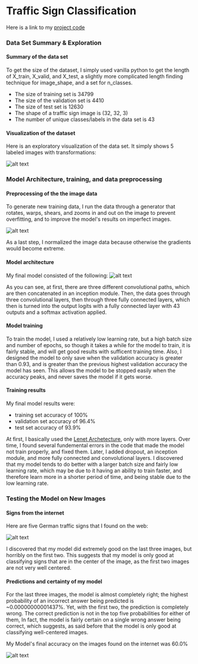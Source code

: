 # **Traffic Sign Classification** 


[//]: # (Image References)

[image1]: ./networkvisualizationtensorboard.PNG "Visualization"
[image2]: ./signvisualize.PNG "Signs"
[image3]: ./softmaxprobabilities.PNG "softmax_probabilities"
[image4]: ./signsinternet.PNG "internet_images"

Here is a link to my [project code](https://github.com/FreedomChal/traffic-sign-classification/blob/master/Traffic_Sign_Classifier.ipynb)

### Data Set Summary & Exploration

#### Summary of the data set

To get the size of the dataset, I simply used vanilla python to get the length of X_train, X_valid, and X_test, a slightly more complicated length finding technique for image_shape, and a set for n_classes.

* The size of training set is 34799
* The size of the validation set is 4410
* The size of test set is 12630
* The shape of a traffic sign image is (32, 32, 3)
* The number of unique classes/labels in the data set is 43

#### Visualization of the dataset

Here is an exploratory visualization of the data set. It simply shows 5 labeled images with transformations:

![alt text][image2]

### Model Architecture, training, and data preprocessing

#### Preprocessing of the the image data

To generate new training data, I run the data through a generator that rotates, warps, shears, and zooms in and out on the image to prevent overfitting, and to improve the model's results on imperfect images.

![alt text][image2]

As a last step, I normalized the image data because otherwise the gradients would become extreme.

#### Model architecture

My final model consisted of the following:
![alt text][image1]
 
As you can see, at first, there are three different convolutional paths, which are then concatenated in an inception module. Then, the data goes through three convolutional layers, then through three fully connected layers, which then is turned into the output logits with a fully connected layer with 43 outputs and a softmax activation applied.


#### Model training

To train the model, I used a relatively low learning rate, but a high batch size and number of epochs, so though it takes a while for the model to train, it is fairly stable, and will get good results with sufficent training time. Also, I designed the model to only save when the validation accuracy is greater than 0.93, and is greater than the previous highest validation accuracy the model has seen. This allows the model to be stopped easily when the accuracy peaks, and never saves the model if it gets worse.

#### Training results

My final model results were:
* training set accuracy of 100%
* validation set accuracy of 96.4%
* test set accuracy of 93.9%

At first, I basically used the [Lenet Archetecture](https://github.com/udacity/CarND-LeNet-Lab), only with more layers. Over time, I found several fundemental errors in the code that made the model not train properly, and fixed them. Later, I added dropout, an inception module, and more fully connected and convolutional layers. I discovered that my model tends to do better with a larger batch size and fairly low learning rate, which may be due to it having an ability to train faster, and therefore learn more in a shorter period of time, and being stable due to the low learning rate.

### Testing the Model on New Images

#### Signs from the internet

Here are five German traffic signs that I found on the web:

![alt text][image4]

I discovered that my model did extremely good on the last three images, but horribly on the first two. This suggests that my model is only good at classifying signs that are in the center of the image, as the first two images are not very well centered.

#### Predictions and certainty of my model

For the last three images, the model is almost completely right; the highest probability of an incorrect answer being predicted is ~0.00000000001437%. Yet, with the first two, the prediction is completely wrong. The correct prediction is not in the top five probabilities for either of them, In fact, the model is fairly certain on a single wrong answer being correct, which suggests, as said before that the model is only good at classifying well-centered images.

My Model's final accuracy on the images found on the internet was 60.0%

![alt text][image3]

